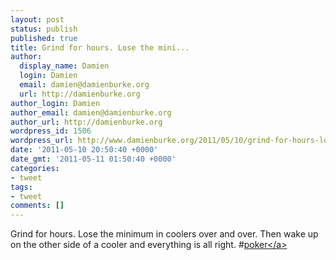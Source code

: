 ```yaml
---
layout: post
status: publish
published: true
title: Grind for hours. Lose the mini...
author:
  display_name: Damien
  login: Damien
  email: damien@damienburke.org
  url: http://damienburke.org
author_login: Damien
author_email: damien@damienburke.org
author_url: http://damienburke.org
wordpress_id: 1506
wordpress_url: http://www.damienburke.org/2011/05/10/grind-for-hours-lose-the-mini/
date: '2011-05-10 20:50:40 +0000'
date_gmt: '2011-05-11 01:50:40 +0000'
categories:
- tweet
tags:
- tweet
comments: []
---
```

<p>Grind for hours. Lose the minimum in coolers over and over. Then wake up on the other side of a cooler and everything is all right. #<a href="http:&#47;&#47;search.twitter.com&#47;search?q=%23poker" class="aktt_hashtag">poker<&#47;a></p>
